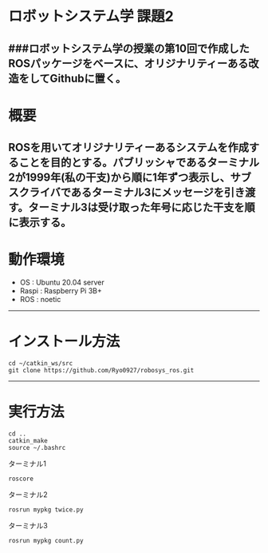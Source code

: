 # ロボットシステム学 課題2
###ロボットシステム学の授業の第10回で作成したROSパッケージをベースに、オリジナリティーある改造をしてGithubに置く。
---
# 概要
ROSを用いてオリジナリティーあるシステムを作成することを目的とする。パブリッシャであるターミナル2が1999年(私の干支)から順に1年ずつ表示し、サブスクライバであるターミナル3にメッセージを引き渡す。ターミナル3は受け取った年号に応じた干支を順に表示する。
---
# 動作環境
* OS : Ubuntu 20.04 server
* Raspi : Raspberry Pi 3B+
* ROS : noetic
---
# インストール方法
```
cd ~/catkin_ws/src
git clone https://github.com/Ryo0927/robosys_ros.git
```
---
# 実行方法
```
cd ..
catkin_make
source ~/.bashrc
```
ターミナル1
```
roscore
```
ターミナル2
```
rosrun mypkg twice.py
```
ターミナル3
```
rosrun mypkg count.py
```
